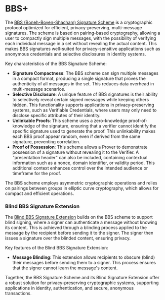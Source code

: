 # BBS+

The [BBS (Boneh-Boyen-Shacham) Signature Scheme](https://datatracker.ietf.org/doc/html/draft-irtf-cfrg-bbs-signatures-08) is a cryptographic protocol optimized for efficient, privacy-preserving, multi-message signatures. The scheme is based on pairing-based cryptography, allowing a user to compactly sign multiple messages, with the possibility of verifying each individual message in a set without revealing the actual content. This makes BBS signatures well-suited for privacy-sensitive applications such as anonymous credentials and selective disclosures in identity systems.

Key characteristics of the BBS Signature Scheme:
- **Signature Compactness**: The BBS scheme can sign multiple messages in a compact format, producing a single signature that proves the authenticity of all messages in the set. This reduces data overhead in multi-message scenarios.
- **Selective Disclosure**: A unique feature of BBS signatures is their ability to selectively reveal certain signed messages while keeping others hidden. This functionality supports applications in privacy-preserving systems, such as Verifiable Credentials, where users may only need to disclose specific attributes of their identity.
- **Unlinkable Proofs**: This scheme uses a zero-knowledge proof-of-knowledge of the signature, ensuring that a verifier cannot identify the specific signature used to generate the proof. This unlinkability makes each BBS proof appear random, even if derived from the same signature, preventing correlation.
- **Proof of Possession**: This scheme allows a Prover to demonstrate possession of a signature without revealing it to the Verifier. A "presentation header" can also be included, containing contextual information such as a nonce, domain identifier, or validity period. This additional context enhances control over the intended audience or timeframe for the proof.

The BBS scheme employs asymmetric cryptographic operations and relies on pairings between groups in elliptic curve cryptography, which allows for compact and efficient operations.

### **Blind BBS Signature Extension**

The [Blind BBS Signature Extension](https://datatracker.ietf.org/doc/html/draft-irtf-cfrg-bbs-blind-signatures-01) builds on the BBS scheme to support blind signing, where a signer can authenticate a message without knowing its content. This is achieved through a blinding process applied to the message by the recipient before sending it to the signer. The signer then issues a signature over the blinded content, ensuring privacy.

Key features of the Blind BBS Signature Extension:
- **Message Blinding**: This extension allows recipients to obscure (blind) their messages before sending them to a signer. This process ensures that the signer cannot learn the message's content.

Together, the BBS Signature Scheme and its Blind Signature Extension offer a robust solution for privacy-preserving cryptographic systems, supporting applications in identity, authentication, and secure, anonymous transactions.